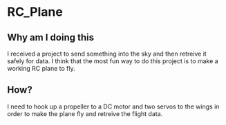 # RC_Plane

## Why am I doing this
I received a project to send something into the sky and then retreive it safely for data. I think that the most fun way to do this project is to make a working RC plane to fly.
## How?
I need to hook up a propeller to a DC motor and two servos to the wings in order to make the plane fly and retreive the flight data.
